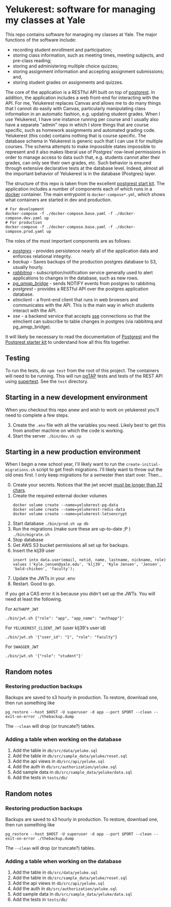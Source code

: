 # Yelukerest: software for managing my classes at Yale

This repo contains software for managing my classes at Yale. The major
functions of the software include:

- recording student enrollment and participation;
- storing class information, such as meeting times, meeting subjects, and pre-class reading;
- storing and administering multiple choice quizzes;
- storing assignment information and accepting assignment submissions; and,
- storing student grades on assignments and quizzes.

The core of the application is a RESTful API built on top of
[postgrest](https://postgrest.readthedocs.io). In addition, the application
includes a web front-end for interacting with the API. For me, Yelukerest
replaces Canvas and allows me to do many things that I cannot do easily with
Canvas, particularly manipulating class information in an automatic fashion,
e.g. updating student grades. When I use Yelukerest, I have one instance
running per course and I usually also have a separate "admin" repo in which I
store things that are course specific, such as homework assignments and
automated grading code. Yelukerest (this code) contains nothing that is course
specific.  The database schema in Yelukerest is generic such that I can use it
for multiple courses.  The schema attempts to make impossible states impossible
to represent and it also makes liberal use of Postgres' row-level permissions
in order to manage access to data such that, e.g. students cannot alter their
grades, can only see their own grades, etc. Such behavior is ensured through
extensive declarative tests at the database level. Indeed, almost all the 
important behavior of Yelukerest is in the database (Postgres) layer.

The structure of this repo is
taken from the excellent
[postgrest start kit](https://github.com/subzerocloud/postgrest-starter-kit).
The application includes a number of components each of which runs in a
[docker](https://en.wikipedia.org/wiki/Docker_%28software%29) container.
The main
entrypoint is `docker-compose*.yml`, which shows what
containers are started in dev and production.

```
# For development
docker-compose -f ./docker-compose.base.yaml -f ./docker-compose.dev.yaml up
# For production
docker-compose -f ./docker-compose.base.yaml -f ./docker-compose.prod.yaml up
```

The roles of the most important components are as follows:

- _[postgres](https://www.postgresql.org/)_ - provides persistence nearly all
  of the application data and enforces
  relational integrity.
- _backup_ - Saves backups of the production postgres database to S3, usually hourly.
- _[rabbitmq](https://www.rabbitmq.com/)_ - subscription/notification
  service generally used to alert applications
  to changes in the database, such as new rows.
- _[pg_amqp_bridge](https://github.com/subzerocloud/pg-amqp-bridge)_ -
  sends NOTIFY events from postgres to rabbitmq.
- _postgrest_ - provides a RESTful API over the postgres application database.
- _elmclient_ - a front-end client that runs in web browsers and communicates
  with the API. This is the main way in which students interact with the
  API.
- _sse_ - a backend service that accepts
  [sse](https://developer.mozilla.org/en-US/docs/Web/API/Server-sent_events/Using_server-sent_events) connections so that the elmclient
  can subscribe to table changes in postgres (via rabbitmq and pg_amqp_bridge).

It will likely be necessary to read the documentation of
[Postgrest](https://postgrest.com/en/v4.3/) and the
[Postgrest starter kit](https://github.com/subzerocloud/postgrest-starter-kit/wiki)
to understand how all this fits together.

## Testing

To run the tests, do `npm test` from the root of this project.
The containers will need to be running. This will run [pgTAP](http://pgtap.org/)
tests and tests of the REST API using [supertest](https://github.com/visionmedia/supertest). See the `test` directory.

## Starting in a new development environment

When you checkout this repo anew and wish to work on yelukerest you'll
need to complete a few steps.

3. Create the `.env` file with all the variables you need. Likely best to get this from another
   machine on which the code is working.
4. Start the server
   `./bin/dev.sh up`

## Starting in a new production environment

When I begin a new school year, I'll likely want to
run the `create-initial-migrations.sh` script to get fresh migrations.
I'll likely want to throw out the old ones first. I only keep migrations
for a semester then start over. Then...

0. Create your secrets. Notices that the jwt secret [must be longer than 32 chars](https://github.com/PostgREST/postgrest/issues/991).
1. Create the required external docker volumes 
   ```
   docker volume create --name=yelukerest-pg-data
   docker volume create --name=yelukerest-redis-data
   docker volume create --name=yelukerest-letsencrypt
   ```
2. Start database `./bin/prod.sh up db`
3. Run the migrations (make sure these are up-to-date ;P )
   `./bin/migrate.sh`
4. Stop database
6. Get AWS S3 bucket permissions all set up for backups.
7. Insert the klj39 user
   ```
   insert into data.user(email, netid, name, lastname, nickname, role)
   values ('kyle.jensen@yale.edu', 'klj39', 'Kyle Jensen', 'Jensen', 'bald-chicken', 'faculty');
   ```
7. Update the JWTs in your .env
8. Restart. Good to go.

If you get a CAS error it is because you didn't set up the JWTs. You will need at least the following.

For `AUTHAPP_JWT`
```
./bin/jwt.sh {"role": "app", "app_name": "authapp"}'
```

For `YELUKEREST_CLIENT_JWT` (user klj39's user id)
```
./bin/jwt.sh '{"user_id": "1", "role": "faculty"}
```

For `SWAGGER_JWT`
```
./bin/jwt.sh '{"role": "student"}'
```

## Random notes

### Restoring production backups

Backups are saved to s3 hourly in production. To restore, download one,
then run something like

```
pg_restore --host $HOST -U superuser -d app --port $PORT --clean --exit-on-error ./thebackup.dump
```

The `--clean` will drop (or truncate?) tables.

### Adding a table when working on the database

1. Add the table in `db/src/data/yeluke.sql`
2. Add the table in `db/src/sample_data/yeluke/reset.sql`
3. Add the api views in `db/src/api/yeluke.sql`
4. Add the auth in `db/src/authorization/yeluke.sql`
5. Add sample data in `db/src/sample_data/yeluke/data.sql`
6. Add the tests in `tests/db/`



## Random notes

### Restoring production backups

Backups are saved to s3 hourly in production. To restore, download one,
then run something like

```
pg_restore --host $HOST -U superuser -d app --port $PORT --clean --exit-on-error ./thebackup.dump
```

The `--clean` will drop (or truncate?) tables.

### Adding a table when working on the database

1. Add the table in `db/src/data/yeluke.sql`
2. Add the table in `db/src/sample_data/yeluke/reset.sql`
3. Add the api views in `db/src/api/yeluke.sql`
4. Add the auth in `db/src/authorization/yeluke.sql`
5. Add sample data in `db/src/sample_data/yeluke/data.sql`
6. Add the tests in `tests/db/`

